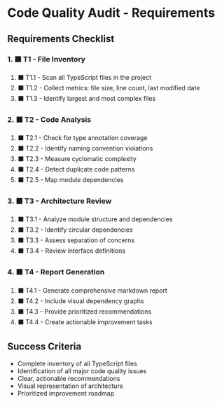 # Code Quality Audit - Requirements

## Requirements Checklist

### 1. ⬛ T1 - File Inventory
   1. ⬛ T1.1 - Scan all TypeScript files in the project
   2. ⬛ T1.2 - Collect metrics: file size, line count, last modified date
   3. ⬛ T1.3 - Identify largest and most complex files

### 2. ⬛ T2 - Code Analysis
   1. ⬛ T2.1 - Check for type annotation coverage
   2. ⬛ T2.2 - Identify naming convention violations
   3. ⬛ T2.3 - Measure cyclomatic complexity
   4. ⬛ T2.4 - Detect duplicate code patterns
   5. ⬛ T2.5 - Map module dependencies

### 3. ⬛ T3 - Architecture Review
   1. ⬛ T3.1 - Analyze module structure and dependencies
   2. ⬛ T3.2 - Identify circular dependencies
   3. ⬛ T3.3 - Assess separation of concerns
   4. ⬛ T3.4 - Review interface definitions

### 4. ⬛ T4 - Report Generation
   1. ⬛ T4.1 - Generate comprehensive markdown report
   2. ⬛ T4.2 - Include visual dependency graphs
   3. ⬛ T4.3 - Provide prioritized recommendations
   4. ⬛ T4.4 - Create actionable improvement tasks

## Success Criteria

- Complete inventory of all TypeScript files
- Identification of all major code quality issues
- Clear, actionable recommendations
- Visual representation of architecture
- Prioritized improvement roadmap